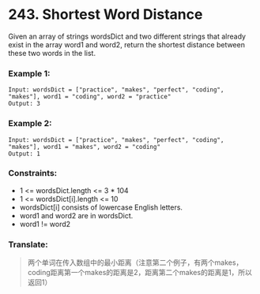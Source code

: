 # 243. Shortest Word Distance

Given an array of strings wordsDict and two different strings that already exist in the array word1 and word2, return the shortest distance between these two words in the list.

### Example 1:

```
Input: wordsDict = ["practice", "makes", "perfect", "coding", "makes"], word1 = "coding", word2 = "practice"
Output: 3
```

### Example 2:

```
Input: wordsDict = ["practice", "makes", "perfect", "coding", "makes"], word1 = "makes", word2 = "coding"
Output: 1
```

### Constraints:

* 1 <= wordsDict.length <= 3 * 104
* 1 <= wordsDict[i].length <= 10
* wordsDict[i] consists of lowercase English letters.
* word1 and word2 are in wordsDict.
* word1 != word2

### Translate:

> 两个单词在传入数组中的最小距离（注意第二个例子，有两个makes，coding距离第一个makes的距离是2，距离第二个makes的距离是1，所以返回1）